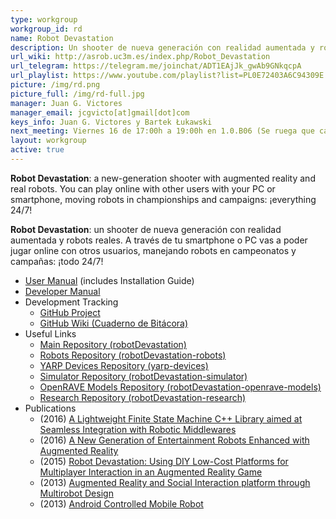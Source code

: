 ```yaml
---
type: workgroup
workgroup_id: rd
name: Robot Devastation
description: Un shooter de nueva generación con realidad aumentada y robots reales. A través de tu PC vas a poder jugar online con otros usuarios, manejando robots en campeonatos y campa&#241;as&#58; &#161;todo 24&#47;7&#33;
url_wiki: http://asrob.uc3m.es/index.php/Robot_Devastation
url_telegram: https://telegram.me/joinchat/ADT1EAjJk_gwAb9GNkqcpA
url_playlist: https://www.youtube.com/playlist?list=PL0E72403A6C94309E
picture: /img/rd.png
picture_full: /img/rd-full.jpg
manager: Juan G. Victores
manager_email: jcgvicto[at]gmail[dot]com
keys_info: Juan G. Victores y Bartek Łukawski
next_meeting: Viernes 16 de 17:00h a 19:00h en 1.0.B06 (Se ruega que cada participante traiga su portátil o equipo!)
layout: workgroup
active: true
---
```


**Robot Devastation**: a new-generation shooter with augmented reality and real robots. You can play online with other users with your PC or smartphone, moving robots in championships and campaigns: ¡everything 24/7!

**Robot Devastation**: un shooter de nueva generación con realidad aumentada y robots reales. A través de tu smartphone o PC vas a poder jugar online con otros usuarios, manejando robots en campeonatos y campañas: ¡todo 24/7!

- [User Manual](https://www.gitbook.com/book/asrob-uc3m/robotdevastation-user-manual) (includes Installation Guide)
- [Developer Manual](https://www.gitbook.com/book/asrob-uc3m/robotdevastation-developer-manual)
- Development Tracking
   - [GitHub Project](https://github.com/orgs/asrob-uc3m/projects/1)
   - [GitHub Wiki (Cuaderno de Bitácora)](https://github.com/asrob-uc3m/robotDevastation/wiki/Cuaderno-de-Bitácora)
- Useful Links
   - [Main Repository (robotDevastation)](https://github.com/asrob-uc3m/robotDevastation)
   - [Robots Repository (robotDevastation-robots)](https://github.com/asrob-uc3m/robotDevastation-robots)
   - [YARP Devices Repository (yarp-devices)](https://github.com/asrob-uc3m/yarp-devices)
   - [Simulator Repository (robotDevastation-simulator)](https://github.com/asrob-uc3m/robotDevastation-simulator)
   - [OpenRAVE Models Repository (robotDevastation-openrave-models)](https://github.com/asrob-uc3m/robotDevastation-openrave-models)
   - [Research Repository (robotDevastation-research)](https://github.com/asrob-uc3m/robotDevastation-research)
- Publications
   - (2016) [A Lightweight Finite State Machine C++ Library aimed at Seamless Integration with Robotic Middlewares](https://roboticslab-uc3m.github.io/workshop-humanoids2016/papers/Humanoids_2016_Workshop___RD_Final.pdf)
   - (2016) [A New Generation of Entertainment Robots Enhanced with Augmented Reality](http://roboticslab.uc3m.es/roboticslab/sites/default/files/estevez2016a-preprint.pdf)
   - (2015) [Robot Devastation: Using DIY Low-Cost Platforms for Multiplayer Interaction in an Augmented Reality Game](http://roboticslab.uc3m.es/roboticslab/sites/default/files/estevez2015robot-preprint.pdf)
   - (2013) [Augmented Reality and Social Interaction platform through Multirobot Design](http://roboticslab.uc3m.es/roboticslab/sites/default/files/Victores%20et%20al.%20-%202013%20-%20Augmented%20reality%20and%20social%20interaction%20platform%20through%20multirobot%20design.pdf)
   - (2013) [Android Controlled Mobile Robot](http://asrob.uc3m.es/images/1/1d/PFC_-_Jorge_Kazacos.pdf)
